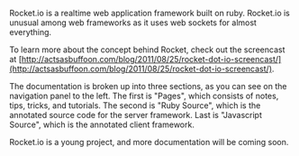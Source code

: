 Rocket.io is a realtime web application framework built on ruby. Rocket.io is unusual among web frameworks as it uses web sockets for almost everything.

To learn more about the concept behind Rocket, check out the screencast at [http://actsasbuffoon.com/blog/2011/08/25/rocket-dot-io-screencast/](http://actsasbuffoon.com/blog/2011/08/25/rocket-dot-io-screencast/).

The documentation is broken up into three sections, as you can see on the navigation panel to the left. The first is "Pages", which consists of notes, tips, tricks, and tutorials. The second is "Ruby Source", which is the annotated source code for the server framework. Last is "Javascript Source", which is the annotated client framework.

Rocket.io is a young project, and more documentation will be coming soon.